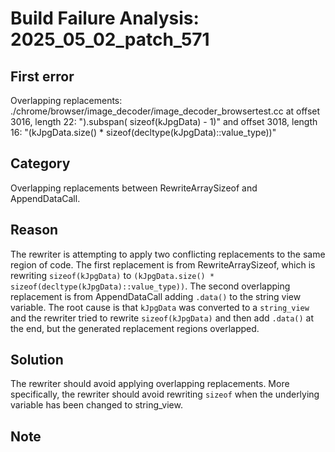 # Build Failure Analysis: 2025_05_02_patch_571

## First error

Overlapping replacements: ./chrome/browser/image_decoder/image_decoder_browsertest.cc at offset 3016, length 22: ").subspan( sizeof(kJpgData) - 1)" and offset 3018, length 16: "(kJpgData.size() * sizeof(decltype(kJpgData)::value_type))"

## Category
Overlapping replacements between RewriteArraySizeof and AppendDataCall.

## Reason
The rewriter is attempting to apply two conflicting replacements to the same region of code. The first replacement is from RewriteArraySizeof, which is rewriting `sizeof(kJpgData)` to `(kJpgData.size() * sizeof(decltype(kJpgData)::value_type))`. The second overlapping replacement is from AppendDataCall adding `.data()` to the string view variable. The root cause is that `kJpgData` was converted to a `string_view` and the rewriter tried to rewrite `sizeof(kJpgData)` and then add `.data()` at the end, but the generated replacement regions overlapped.

## Solution
The rewriter should avoid applying overlapping replacements. More specifically, the rewriter should avoid rewriting `sizeof` when the underlying variable has been changed to string_view.

## Note